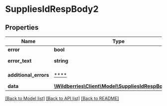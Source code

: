 # SuppliesIdRespBody2

## Properties
Name | Type | Description | Notes
------------ | ------------- | ------------- | -------------
**error** | **bool** | Флаг ошибки. | [optional] 
**error_text** | **string** | Описание ошибки. | [optional] 
**additional_errors** | [****](.md) | Дополнительные ошибки. | [optional] 
**data** | [**\Wildberries\Client\Model\SuppliesIdRespBody2Data**](SuppliesIdRespBody2Data.md) |  | [optional] 

[[Back to Model list]](../../README.md#documentation-for-models) [[Back to API list]](../../README.md#documentation-for-api-endpoints) [[Back to README]](../../README.md)

